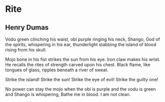 # Rite
## Henry Dumas
Vodu green clinching his waist,
obi purple ringing his neck,
Shango, God of the spirits,
whispering in his ear,
thunderlight stabbing the island
of blood rising from his skull.

Mojo bone in his fist
strikes the sun from his eye.
Iron claw makes his wrist.
He recalls the rites of strength
carved upon his chest.
Black flame, like tongues of glass,
ripples beneath a river of sweat.

Strike the island!
Strike the sun!
Strike the eye of evil!
Strike the guilty one!

No power can stay the mojo
when the obi is purple
and the vodu is green
and Shango is whispering,
Bathe me in blood.
I am not clean.